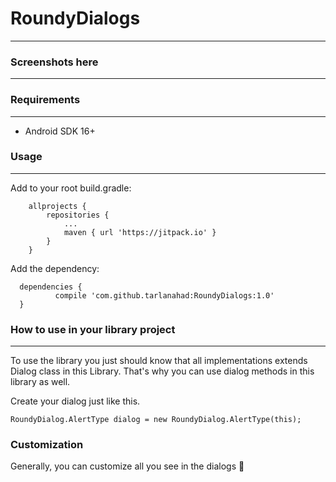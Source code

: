 # RoundyDialogs
_______________________________
### Screenshots here
_______________________________
### Requirements
__________________________
* Android SDK 16+

### Usage
___________________________
Add to your root build.gradle:

```
	allprojects {
		repositories {
			...
			maven { url 'https://jitpack.io' }
		}
	}
  ```
Add the dependency:

  ```
  	dependencies {
	        compile 'com.github.tarlanahad:RoundyDialogs:1.0'
	}
  ```
  ### How to use in your library project
  _____________
To use the library you just should know that all implementations extends Dialog class in this Library. That's why you can use dialog methods in this library as well.

Create your dialog just like this.
```
RoundyDialog.AlertType dialog = new RoundyDialog.AlertType(this);
```

### Customization
Generally, you can customize all you see in the dialogs 💪
